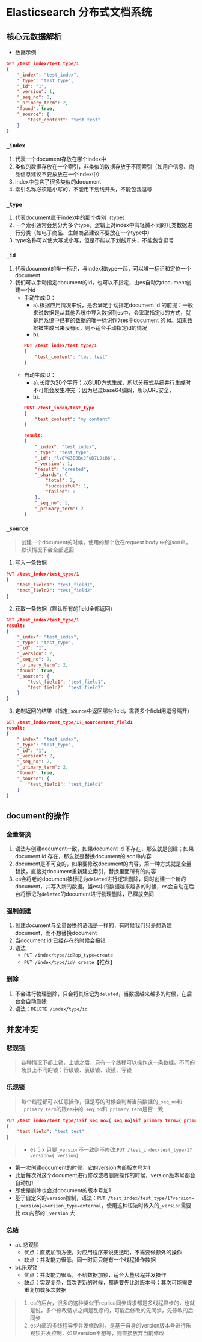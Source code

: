 # Elasticsearch 分布式文档系统

## 核心元数据解析
- 数据示例
```json
GET /test_index/test_type/1
{
    "_index": "test_index",
    "_type": "test_type",
    "_id": "1",
    "_version": 1,
    "_seq_no": 0,
    "_primary_term": 2,
    "found": true,
    "_source": {
        "test_content": "test test"
    }
}
```

### `_index`
1. 代表一个document存放在哪个index中
2. 类似的数据存放在一个索引，非类似的数据存放于不同索引（如用户信息、商品信息建议不要放放在一个index中）
3. index中包含了很多类似的document
4. 索引名称必须是小写的，不能用下划线开头，不能包含逗号

### `_type`
1. 代表document属于index中的那个类别（type）
2. 一个索引通常会划分为多个type，逻辑上对index中有轻微不同的几类数据进行分类（如电子商品、生鲜商品建议不要放在一个type中）
3. type名称可以使大写或小写，但是不能以下划线开头，不能包含逗号

### `_id`
1. 代表document的唯一标识，与index和type一起，可以唯一标识和定位一个document
2. 我们可以手动指定document的id，也可以不指定，由es自动为document创建一个id
    - 手动生成ID：
        - a).根据应用情况来说，是否满足手动指定document id 的前提：一般来说数据是从其他系统中导入数据到es中，会采取指定id的方式，就是用系统中已有的数据的唯一标识作为es中document 的 id。如果数据被生成出来没有id，则不适合手动指定id的情况
        - b).
        ```json
        PUT /test_index/test_type/1
        {
            "test_content": "test test"
        }
        ```
    - 自动生成ID：
        - a).长度为20个字符；以GUID方式生成，所以分布式系统并行生成时不可能会发生冲突 ；因为经过base64编码，所以URL安全，
        - b).
        ```json
        POST /test_index/test_type
        {
            "test_content": "my content"
        }

        result:
        {
            "_index": "test_index",
            "_type": "test_type",
            "_id": "lz0YG3EBBcJFoD7L9tB6",
            "_version": 1,
            "result": "created",
            "_shards": {
                "total": 2,
                "successful": 1,
                "failed": 0
            },
            "_seq_no": 1,
            "_primary_term": 2
        }
        ```

### `_source`
> 创建一个document的时候，使用的那个放在request body 中的json串，默认情况下会全部返回

1. 写入一条数据
```json
PUT /test_index/test_type/1
{
    "test_field1": "test_field1",
    "test_field2": "test_field2"
}
```
2. 获取一条数据（默认所有的field全部返回）
```json
GET /test_index/test_type/1
result:
{
    "_index": "test_index",
    "_type": "test_type",
    "_id": "1",
    "_version": 2,
    "_seq_no": 2,
    "_primary_term": 2,
    "found": true,
    "_source": {
        "test_field1": "test_field1",
        "test_field2": "test_field2"
    }
}
```

3. 定制返回的结果（指定`_source`中返回哪些field，需要多个field用逗号隔开）
```json
GET /test_index/test_type/1?_source=test_field1
result:
{
    "_index": "test_index",
    "_type": "test_type",
    "_id": "1",
    "_version": 2,
    "_seq_no": 2,
    "_primary_term": 2,
    "found": true,
    "_source": {
        "test_field1": "test_field1"
    }
}
```

## document的操作
### 全量替换
1. 语法与创建document一致，如果document id 不存在，那么就是创建；如果document id 存在，那么就是替换document的json串内容
2. document是不可变的，如果要修改document的内容，第一种方式就是全量替换，直接对document重新建立索引，替换里面所有的内容
3. es会将老的document被标记为`deleted`进行逻辑删除，同时创建一个新的document，并写入新的数据。当es中的数据越来越多的时候，es会自动在后台将标记为`deleted`的document进行物理删除，已释放空间

### 强制创建
1. 创建document与全量替换的语法是一样的，有时候我们只是想新建document，而不想替换document
2. 当document id 已经存在的时候会报错
3. 语法
    - `PUT /index/type/id?op_type=create`
    - `PUT /index/type/id/_create`【推荐】

### 删除
1. 不会进行物理删除，只会将其标记为`deleted`，当数据越来越多的时候，在后台会自动删除
2. 语法：`DELETE /index/type/id`

## 并发冲突
### 悲观锁
> 各种情况下都上锁，上锁之后，只有一个线程可以操作这一条数据。不同的场景上不同的锁：行级锁、表级锁、读锁、写锁

### 乐观锁
> 每个线程都可以任意操作，但是写的时候会判断当前数据的`_seq_no`和`_primary_term`的跟es中的`_seq_no`和`_primary_term`是否一致

```json
PUT /test_index/test_type/1?if_seq_no={_seq_no}&if_primary_term={_primary_term}
{
    "test_field": "test test"
}
```
> - es 5.x 只要`_version`不一致则不修改:`PUT /test_index/test_type/1?version={_version}`
- 第一次创建document的时候，它的version内部版本号为1
- 此后每次对这个document进行修改或者删除操作的时候，version版本号都会自动加1
- 即使是删除也会对document的版本号加1
- 基于自定义的`version`控制，语法：`PUT /test_index/test_type/1?version={_version}&version_type=external`，使用这种语法时传入的`_version`需要比 es 内部的 `_version` 大

### 总结
- a). 悲观锁
    - 优点：直接加锁方便，对应用程序来说更透明，不需要做额外的操作
    - 缺点：并发能力很低，同一时间只能有一个线程操作数据
- b).乐观锁
    - 优点：并发能力很高，不给数据加锁，适合大量线程并发操作
    - 缺点：实现复杂，每次更新的时候，都需要先比对版本号；其次可能需要重复加载多次数据

> 1. es的后台，很多的这种类似于replica同步请求都是多线程异步的，也就是说，多个修改请求之间是乱序的，可能后修改的先同步，先修改的后同步
> 2. es内部的多线程异步并发修改时，是基于自身的version版本号进行乐观锁并发控制，如果version不想等，则直接放弃当前修改